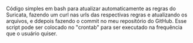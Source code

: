 Código simples em bash para atualizar automaticamente as regras do Suricata, fazendo um curl nas urls das respectivas regras e atualizando os arquivos, e ddepois fazendo o commit no meu repositório do GitHub.
Esse script pode ser colocado no "crontab" para ser executado na frequência que o usuário quiser.
